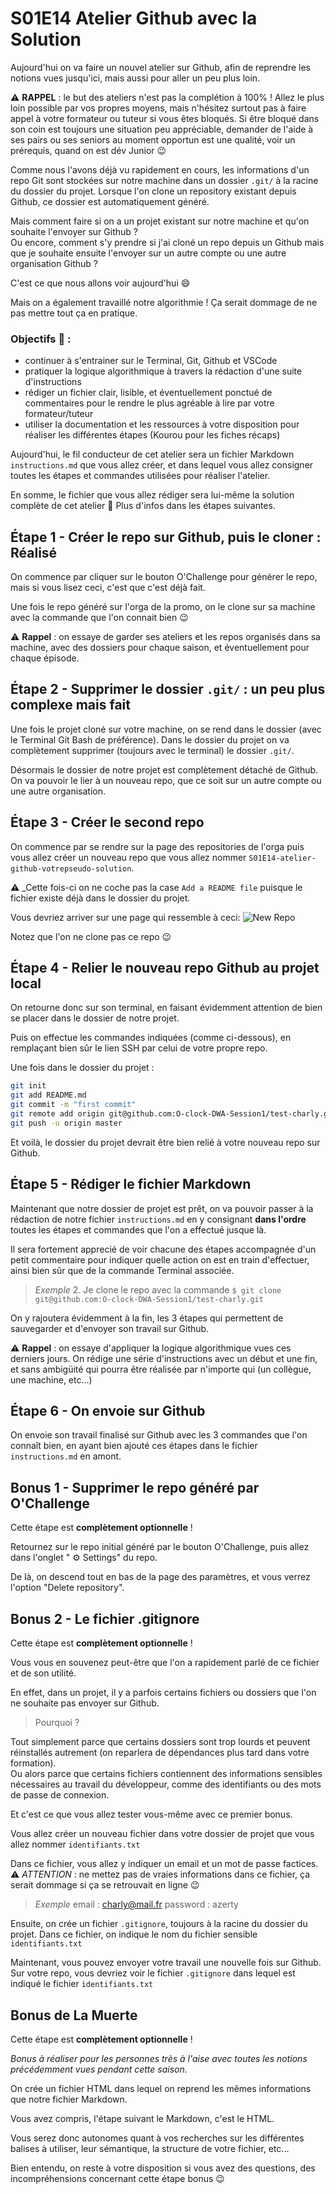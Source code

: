 # S01E14 Atelier Github avec la Solution

Aujourd'hui on va faire un nouvel atelier sur Github, afin de reprendre les notions vues jusqu'ici, mais aussi pour aller un peu plus loin.

:warning: **RAPPEL** : le but des ateliers n'est pas la complétion à 100% ! Allez le plus loin possible par vos propres moyens, mais n'hésitez surtout pas à faire appel à votre formateur ou tuteur si vous êtes bloqués. Si être bloqué dans son coin est toujours une situation peu appréciable, demander de l'aide à ses pairs ou ses seniors au moment opportun est une qualité, voir un prérequis, quand on est dév Junior :wink:

Comme nous l'avons déjà vu rapidement en cours, les informations d'un repo Git sont stockées sur notre machine dans un dossier `.git/` à la racine du dossier du projet.
Lorsque l'on clone un repository existant depuis Github, ce dossier est automatiquement généré.

Mais comment faire si on a un projet existant sur notre machine et qu'on souhaite l'envoyer sur Github ?<br/>
Ou encore, comment s'y prendre si j'ai cloné un repo depuis un Github mais que je souhaite ensuite l'envoyer sur un autre compte ou une autre organisation Github ?

C'est ce que nous allons voir aujourd'hui :smile:

Mais on a également travaillé notre algorithmie ! Ça serait dommage de ne pas mettre tout ça en pratique.

### Objectifs 🏁 : 
* continuer à s'entrainer sur le Terminal, Git, Github et VSCode
* pratiquer la logique algorithmique à travers la rédaction d'une suite d'instructions
* rédiger un fichier clair, lisible, et éventuellement ponctué de commentaires pour le rendre le plus agréable à lire par votre formateur/tuteur
* utiliser la documentation et les ressources à votre disposition pour réaliser les différentes étapes (Kourou pour les fiches récaps)


Aujourd'hui, le fil conducteur de cet atelier sera un fichier Markdown `instructions.md` que vous allez créer, et dans lequel vous allez consigner toutes les étapes et commandes utilisées pour réaliser l'atelier.

En somme, le fichier que vous allez rédiger sera lui-même la solution complète de cet atelier :exploding_head: Plus d'infos dans les étapes suivantes.





## Étape 1 - Créer le repo sur Github, puis le cloner : Réalisé

On commence par cliquer sur le bouton O'Challenge pour générer le repo, mais si vous lisez ceci, c'est que c'est déjà fait.

Une fois le repo généré sur l'orga de la promo, on le clone sur sa machine avec la commande que l'on connait bien :wink:

:warning: __Rappel__ : on essaye de garder ses ateliers et les repos organisés dans sa machine, avec des dossiers pour chaque saison, et éventuellement pour chaque épisode.




## Étape 2 - Supprimer le dossier `.git/` : un peu plus complexe mais fait

Une fois le projet cloné sur votre machine, on se rend dans le dossier (avec le Terminal Git Bash de préférence).
Dans le dossier du projet on va complètement supprimer (toujours avec le terminal) le dossier `.git/`.

Désormais le dossier de notre projet est complètement détaché de Github.
On va pouvoir le lier à un nouveau repo, que ce soit sur un autre compte ou une autre organisation.




## Étape 3 - Créer le second repo 

On commence par se rendre sur la page des repositories de l'orga puis vous allez créer un nouveau repo que vous allez nommer `S01E14-atelier-github-votrepseudo-solution`.

:warning: _Cette fois-ci on ne coche pas la case `Add a README file` puisque le fichier existe déjà dans le dossier du projet.

Vous devriez arriver sur une page qui ressemble à ceci:
![New Repo](https://cdn.discordapp.com/attachments/564730692039081996/1044932635018932264/2022-11-23_12-08.png)

Notez que l'on ne clone pas ce repo 😉




 ## Étape 4 - Relier le nouveau repo Github au projet local

On retourne donc sur son terminal, en faisant évidemment attention de bien se placer dans le dossier de notre projet.

Puis on effectue les commandes indiquées (comme ci-dessous), en remplaçant bien sûr le lien SSH par celui de votre propre repo.

Une fois dans le dossier du projet :
```bash
git init
git add README.md
git commit -m "first commit"
git remote add origin git@github.com:O-clock-DWA-Session1/test-charly.git (à remplacer par votre lien SSH)
git push -u origin master
```

Et voilà, le dossier du projet devrait être bien relié à votre nouveau repo sur Github.




## Étape 5 - Rédiger le fichier Markdown

Maintenant que notre dossier de projet est prêt, on va pouvoir passer à la rédaction de notre fichier `instructions.md` en y consignant **dans l'ordre** toutes les étapes et commandes que l'on a effectué jusque là.

Il sera fortement apprecié de voir chacune des étapes accompagnée d'un petit commentaire pour indiquer quelle action on est en train d'effectuer, ainsi bien sûr que de la commande Terminal associée.

> _Exemple_
> 2. Je clone le repo avec la commande `$ git clone git@github.com:O-clock-DWA-Session1/test-charly.git`

On y rajoutera évidemment à la fin, les 3 étapes qui permettent de sauvegarder et d'envoyer son travail sur Github.

:warning: __Rappel__ : on essaye d'appliquer la logique algorithmique vues ces derniers jours. On rédige une série d'instructions avec un début et une fin, et sans ambigüité qui pourra être réalisée par n'importe qui (un collègue, une machine, etc...)




## Étape 6 - On envoie sur Github

On envoie son travail finalisé sur Github avec les 3 commandes que l'on connaît bien, en ayant bien ajouté ces étapes dans le fichier `instructions.md` en amont.





## Bonus 1 - Supprimer le repo généré par O'Challenge

Cette étape est **complètement optionnelle** !

Retournez sur le repo initial généré par le bouton O'Challenge, puis allez dans l'onglet " :gear:	Settings" du repo.

De là, on descend tout en bas de la page des paramètres, et vous verrez l'option "Delete repository".





## Bonus 2 - Le fichier .gitignore

Cette étape est **complètement optionnelle** !

Vous vous en souvenez peut-être que l'on a rapidement parlé de ce fichier et de son utilité.

En effet, dans un projet, il y a parfois certains fichiers ou dossiers que l'on ne souhaite pas envoyer sur Github.

> Pourquoi ?

Tout simplement parce que certains dossiers sont trop lourds et peuvent réinstallés autrement (on reparlera de dépendances plus tard dans votre formation).<br/>
Ou alors parce que certains fichiers contiennent des informations sensibles nécessaires au travail du développeur, comme des identifiants ou des mots de passe de connexion.

Et c'est ce que vous allez tester vous-même avec ce premier bonus.

Vous allez créer un nouveau fichier dans votre dossier de projet que vous allez nommer `identifiants.txt`

Dans ce fichier, vous allez y indiquer un email et un mot de passe factices. :warning: _ATTENTION_ : ne mettez pas de vraies informations dans ce fichier, ça serait dommage si ça se retrouvait en ligne :wink:

> _Exemple_
> email : charly@mail.fr
> password : azerty

Ensuite, on crée un fichier `.gitignore`, toujours à la racine du dossier du projet.
Dans ce fichier, on indique le nom du fichier sensible `identifiants.txt`

Maintenant, vous pouvez envoyer votre travail une nouvelle fois sur Github. Sur votre repo, vous devriez voir le fichier `.gitignore` dans lequel est indiqué le fichier `identifiants.txt`




## Bonus de La Muerte

Cette étape est **complètement optionnelle** !

_Bonus à réaliser pour les personnes très à l'aise avec toutes les notions précédemment vues pendant cette saison._

On crée un fichier HTML dans lequel on reprend les mêmes informations que notre fichier Markdown.

Vous avez compris, l'étape suivant le Markdown, c'est le HTML.

Vous serez donc autonomes quant à vos recherches sur les différentes balises à utiliser, leur sémantique, la structure de votre fichier, etc...

Bien entendu, on reste à votre disposition si vous avez des questions, des incompréhensions concernant cette étape bonus :wink:


